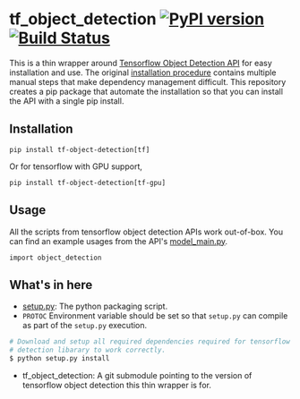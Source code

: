 # tf_object_detection [![PyPI version][pypi-image]][pypi] [![Build Status][travis-image]][travis]

[travis-image]: https://travis-ci.org/junjuew/tf_object_detection.svg?branch=master
[travis]: http://travis-ci.org/junjuew/tf_object_detection

[pypi-image]: https://badge.fury.io/py/tf-object-detection.svg
[pypi]: https://pypi.org/project/tf-object-detection/

This is a thin wrapper around [Tensorflow Object Detection API](https://github.com/tensorflow/models/tree/master/research/object_detection) for easy installation and use. The original [installation procedure](https://github.com/tensorflow/models/blob/master/research/object_detection/g3doc/installation.md) contains multiple manual steps that make dependency management difficult. This repository creates a pip package that automate the installation so that you can install the API with a single pip install.

## Installation

```
pip install tf-object-detection[tf]

```

Or for tensorflow with GPU support,

```
pip install tf-object-detection[tf-gpu]

```

## Usage

All the scripts from tensorflow object detection APIs work out-of-box. 
You can find an example usages from the API's [model_main.py](https://github.com/tensorflow/models/blob/master/research/object_detection/model_main.py).

```
import object_detection
```


## What's in here

* [setup.py](setup.py): The python packaging script.
* `PROTOC` Environment variable should be set so that `setup.py` can compile as
  part of the `setup.py` execution.

```bash
# Download and setup all required dependencies required for tensorflow object 
# detection libarary to work correctly.
$ python setup.py install
```

* tf_object_detection: A git submodule pointing to the version of tensorflow object detection this thin wrapper is for.
